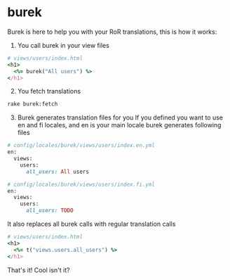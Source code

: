 burek
=====

Burek is here to help you with your RoR translations, this is how it works:

1. You call burek in your view files 

```ruby
# views/users/index.html
<h1>
  <%= burek("All users") %>
</h1>
```

2. You fetch translations

```bash
rake burek:fetch
```

3. Burek generates translation files for you
If you defined you want to use en and fi locales, and en is your main locale burek generates following files

```ruby
# config/locales/burek/views/users/index.en.yml
en:
  views:
    users:
      all_users: All users
```

```ruby
# config/locales/burek/views/users/index.fi.yml
en:
  views:
    users:
      all_users: TODO
```

It also replaces all burek calls with regular translation calls

```ruby
# views/users/index.html
<h1>
  <%= t("views.users.all_users") %>
</h1>
```

That's it! Cool isn't it?
